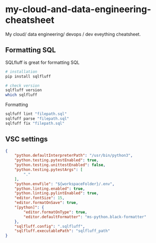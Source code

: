 # my-cloud-and-data-engineering-cheatsheet
My cloud/ data engineering/ devops / dev eveything cheatsheet.

## Formatting SQL

SQLfluff is great for formatting SQL

```bash
# installation
pip install sqlfluff

# check version
sqlfluff version
which sqlfluff
```

Formatting

```bash
sqlfuff lint "filepath.sql"
sqlfuff parse "filepath.sql"
sqlfuff fix "filepath.sql"
```

## VSC settings

```json
{
    "python.defaultInterpreterPath": "/usr/bin/python3",
    "python.testing.pytestEnabled": true,
    "python.testing.unittestEnabled": false,
    "python.testing.pytestArgs": [
        "."
    ],
    "python.envFile": "${workspaceFolder}/.env",
    "python.linting.enabled": true,
    "python.linting.pylintEnabled": true,
    "editor.fontSize": 15,
    "editor.formatOnSave": true,
    "[python]": {
        "editor.formatOnType": true,
        "editor.defaultFormatter": "ms-python.black-formatter"
    },
    "sqlfluff.config": ".sqlfluff",
    "sqlfluff.executablePath": "sqlfluff_path"
}
```
